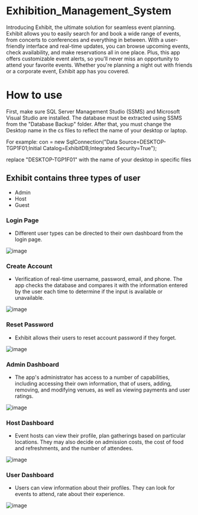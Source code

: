 # Exhibition_Management_System

Introducing Exhibit, the ultimate solution for seamless event planning. Exhibit allows you to easily search for and book a wide range of events, from concerts to conferences and everything in between. With a user-friendly interface and real-time updates, you can browse upcoming events, check availability, and make reservations all in one place. Plus, this app offers customizable event alerts, so you'll never miss an opportunity to attend your favorite events. Whether you're planning a night out with friends or a corporate event, Exhibit app has you covered.

# How to use
First, make sure SQL Server Management Studio (SSMS) and Microsoft Visual Studio are installed. The database must be extracted using SSMS from the "Database Backup" folder. After that, you must change the Desktop name in the cs files to reflect the name of your desktop or laptop. 

For example: con = new SqlConnection("Data Source=DESKTOP-TGP1F01;Initial Catalog=ExhibitDB;Integrated Security=True");

replace "DESKTOP-TGP1F01" with the name of your desktop in specific files

## Exhibit contains three types of user
- Admin
- Host
- Guest


### Login Page
- Different user types can be directed to their own dashboard from the login page.
 
![image](https://github.com/tahsinhasib/Exhibition_Management_System/assets/99963332/db47668c-9016-49c1-be1f-2bdf94a77ce0)

### Create Account
- Verification of real-time username, password, email, and phone. The app checks the database and compares it with the information entered by the user each time to determine if the input is available or unavailable.

![image](https://github.com/tahsinhasib/Exhibition_Management_System/assets/99963332/42d4f9c9-9af8-4e15-8a02-e66b1beb2791)

### Reset Password
- Exhibit allows their users to reset account password if they forget.

![image](https://github.com/tahsinhasib/Exhibition_Management_System/assets/99963332/d6958ad5-c8a2-4201-9b75-06901a9b7ebf)

### Admin Dashboard
- The app's administrator has access to a number of capabilities, including accessing their own information, that of users, adding, removing, and modifying venues, as well as viewing payments and user ratings.

![image](https://github.com/tahsinhasib/Exhibition_Management_System/assets/99963332/df2e4136-0d08-437f-a048-9136338c8d28)

### Host Dashboard
- Event hosts can view their profile, plan gatherings based on particular locations. They may also decide on admission costs, the cost of food and refreshments, and the number of attendees.

![image](https://github.com/tahsinhasib/Exhibition_Management_System/assets/99963332/47a2adf7-bd78-4bdb-9dba-3a57e87c3a9d)

### User Dashboard
- Users can view information about their profiles. They can look for events to attend, rate about their experience.

![image](https://github.com/tahsinhasib/Exhibition_Management_System/assets/99963332/be6e9bc9-db88-4ad4-91c1-decc31de803e)






